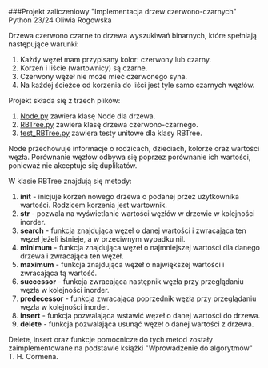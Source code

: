 ###Projekt zaliczeniowy
"Implementacja drzew czerwono-czarnych"
Python 23/24
Oliwia Rogowska

Drzewa czerwono czarne to drzewa wyszukiwań binarnych, które spełniają
następujące warunki:

1. Każdy węzeł mam przypisany kolor: czerwony lub czarny.
2. Korzeń i liście (wartownicy) są czarne.
3. Czerwony węzeł nie może mieć czerwonego syna.
4. Na każdej ścieżce od korzenia do liści jest tyle samo
czarnych węzłów.

Projekt składa się z trzech plików:
1. [Node.py](https://github.com/rogowska/Python-2023-2024/blob/master/Projekt%20Zaliczeniowy/Node.py) zawiera klasę Node dla drzewa.
2. [RBTree.py](https://github.com/rogowska/Python-2023-2024/blob/master/Projekt%20Zaliczeniowy/RBTree.py) zawiera klasę drzewa czerwono-czarnego.
3. [test_RBTree.py](https://github.com/rogowska/Python-2023-2024/blob/master/Projekt%20Zaliczeniowy/test_RBTree.py) zawiera testy unitowe dla klasy RBTree.

Node przechowuje informacje o rodzicach, dzieciach, kolorze oraz wartości węzła. Porównanie węzłów odbywa się poprzez porównanie ich wartości, ponieważ nie akceptuje się duplikatów.

W klasie RBTree znajdują się metody:
1. __init__ - inicjuje korzeń nowego drzewa o podanej przez użytkownika wartości. Rodzicem korzenia jest wartownik.
2. __str__ - pozwala na wyświetlanie wartości węzłów w drzewie w kolejności inorder.
3. __search__ - funkcja znajdująca węzeł o danej wartości i zwracająca ten węzeł jeżeli istnieje, a w przeciwnym
        wypadku nil.
4. __minimum__ - funkcja znajdująca węzeł o najmniejszej wartości dla danego drzewa i zwracająca ten węzeł.
5. __maximum__ - funkcja znajdująca węzeł o największej wartości i zwracająca tą wartość.
6. __successor__ - funkcja zwracająca następnik węzła przy przeglądaniu węzła w kolejności inorder.
7. __predecessor__ - funkcja zwracająca poprzednik węzła przy przeglądaniu węzła w kolejności inorder.
8. __insert__ - funkcja pozwalająca wstawić węzeł o danej wartości do drzewa.
9. __delete__ - funkcja pozwalająca usunąć węzeł o danej wartości z drzewa.

Delete, insert oraz funkcje pomocnicze do tych metod zostały zaimplementowane na podstawie książki "Wprowadzenie do algorytmów" T. H. Cormena.

